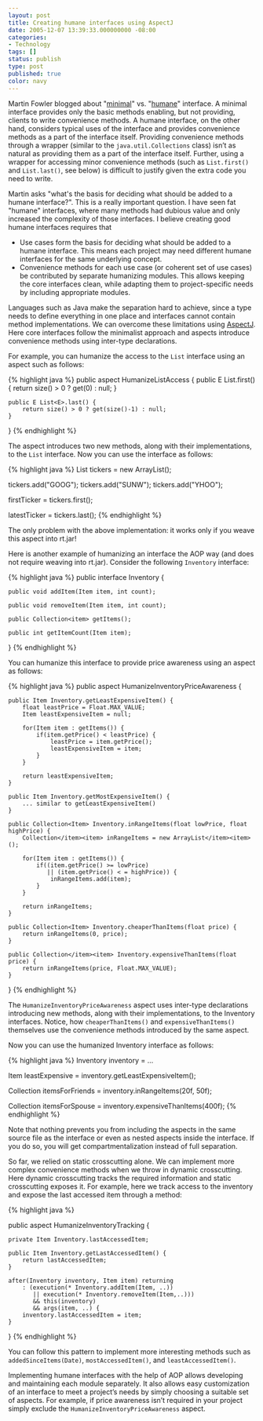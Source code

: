 ```yaml
---
layout: post
title: Creating humane interfaces using AspectJ
date: 2005-12-07 13:39:33.000000000 -08:00
categories:
- Technology
tags: []
status: publish
type: post
published: true
color: navy
---
```

Martin Fowler blogged about "[minimal](http://martinfowler.com/bliki/MinimalInterface.html)" vs. "[humane](http://martinfowler.com/bliki/HumaneInterface.html)" interface. A minimal interface provides only the basic methods enabling, but not providing, clients to write convenience methods. A humane interface, on the other hand, considers typical uses of the interface and provides convenience methods as a part of the interface itself. Providing convenience methods through a wrapper (similar to the `java.util.Collections` class) isn’t as natural as providing them as a part of the interface itself. Further, using a wrapper for accessing minor convenience methods (such as `List.first()` and `List.last()`, see below) is difficult to justify given the extra code you need to write.

Martin asks "what's the basis for deciding what should be added to a humane interface?". This is a really important question. I have seen fat "humane" interfaces, where many methods had dubious value and only increased the complexity of those interfaces. I believe creating good humane interfaces requires that

*   Use cases form the basis for deciding what should be added to a humane interface. This means each project may need different humane interfaces for the same underlying concept.
*   Convenience methods for each use case (or coherent set of use cases) be contributed by separate humanizing modules. This allows keeping the core interfaces clean, while adapting them to project-specific needs by including appropriate modules.

Languages such as Java make the separation hard to achieve, since a type needs to define everything in one place and interfaces cannot contain method implementations. We can overcome these limitations using [AspectJ](http://eclipse.org/aspectj). Here core interfaces follow the minimalist approach and aspects introduce convenience methods using inter-type declarations.

For example, you can humanize the access to the `List` interface using an aspect such as follows:

{% highlight java %}
public aspect HumanizeListAccess {
    public E List<E>.first() {
        return size() > 0 ? get(0) : null;
    }

    public E List<E>.last() {
        return size() > 0 ? get(size()-1) : null;
    }
}
{% endhighlight %}

The aspect introduces two new methods, along with their implementations, to the `List` interface. Now you can use the interface as follows:

{% highlight java %}
List<string> tickers = new ArrayList</string><string>();

tickers.add("GOOG");
tickers.add("SUNW");
tickers.add("YHOO");

firstTicker = tickers.first();

latestTicker = tickers.last();
{% endhighlight %}

The only problem with the above implementation: it works only if you weave this aspect into rt.jar!

Here is another example of humanizing an interface the AOP way (and does not require weaving into rt.jar). Consider the following `Inventory` interface:

{% highlight java %}
public interface Inventory {

    public void addItem(Item item, int count);

    public void removeItem(Item item, int count);

    public Collection<item> getItems();

    public int getItemCount(Item item);
}
{% endhighlight %}

You can humanize this interface to provide price awareness using an aspect as follows:

{% highlight java %}
public aspect HumanizeInventoryPriceAwareness {

    public Item Inventory.getLeastExpensiveItem() {
        float leastPrice = Float.MAX_VALUE;
        Item leastExpensiveItem = null;

        for(Item item : getItems()) {
            if(item.getPrice() < leastPrice) {
                leastPrice = item.getPrice();
                leastExpensiveItem = item;
            }
        }

        return leastExpensiveItem;
    }

    public Item Inventory.getMostExpensiveItem() {
        ... similar to getLeastExpensiveItem()
    }

    public Collection<Item> Inventory.inRangeItems(float lowPrice, float highPrice) {
        Collection</item><item> inRangeItems = new ArrayList</item><item>();

        for(Item item : getItems()) {
            if((item.getPrice() >= lowPrice)
               || (item.getPrice() < = highPrice)) {
                inRangeItems.add(item);
            }
        }

        return inRangeItems;
    }

    public Collection<Item> Inventory.cheaperThanItems(float price) {
        return inRangeItems(0, price);
    }

    public Collection</item><item> Inventory.expensiveThanItems(float price) {
        return inRangeItems(price, Float.MAX_VALUE);
    }
}
{% endhighlight %}

The `HumanizeInventoryPriceAwareness` aspect uses inter-type declarations introducing new methods, along with their implementations, to the Inventory interfaces. Notice, how `cheaperThanItems()` and `expensiveThanItems()` themselves use the convenience methods introduced by the same aspect.

Now you can use the humanized Inventory interface as follows:

{% highlight java %}
Inventory inventory = ...

Item leastExpensive = inventory.getLeastExpensiveItem();

Collection</item><item> itemsForFriends = inventory.inRangeItems(20f, 50f);

Collection</item><item> itemsForSpouse = inventory.expensiveThanItems(400f);
{% endhighlight %}

Note that nothing prevents you from including the aspects in the same source file as the interface or even as nested aspects inside the interface. If you do so, you will get compartmentalization instead of full separation.

So far, we relied on static crosscutting alone. We can implement more complex convenience methods when we throw in dynamic crosscutting. Here dynamic crosscutting tracks the required information and static crosscutting exposes it. For example, here we track access to the inventory and expose the last accessed item through a method:

{% highlight java %}

public aspect HumanizeInventoryTracking {

    private Item Inventory.lastAccessedItem;

    public Item Inventory.getLastAccessedItem() {
        return lastAccessedItem;
    }

    after(Inventory inventory, Item item) returning
        : (execution(* Inventory.addItem(Item, ..))
           || execution(* Inventory.removeItem(Item,..)))
           && this(inventory)
           && args(item, ..) {
        inventory.lastAccessedItem = item;
    }
}
{% endhighlight %}

You can follow this pattern to implement more interesting methods such as `addedSinceItems(Date)`, `mostAccessedItem()`, and `leastAccessedItem()`.

Implementing humane interfaces with the help of AOP allows developing and maintaining each module separately. It also allows easy customization of an interface to meet a project’s needs by simply choosing a suitable set of aspects. For example, if price awareness isn’t required in your project simply exclude the `HumanizeInventoryPriceAwareness` aspect.
